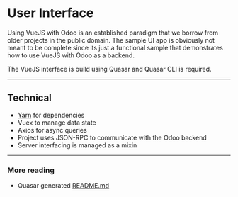 # User Interface

Using VueJS with Odoo is an established paradigm that we borrow from older projects in the public domain.
The sample UI app is obviously not meant to be complete since its just a functional sample that demonstrates
how to use VueJS with Odoo as a backend.

The VueJS interface is build using Quasar and Quasar CLI is required.

---

## Technical

 - [Yarn](https://classic.yarnpkg.com/en/docs/install/#debian-stable) for dependencies
 - Vuex to manage data state
 - Axios for async queries
 - Project uses JSON-RPC to communicate with the Odoo backend
 - Server interfacing is managed as a mixin

---

### More reading

 - Quasar generated [README.md](./ui/README.md)